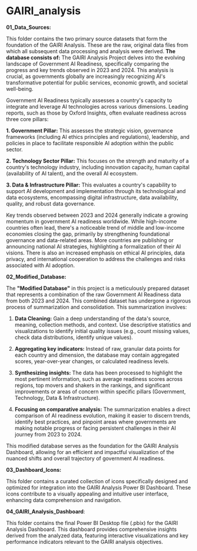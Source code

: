 # GAIRI_analysis
**01_Data_Sources:**

This folder contains the two primary source datasets that form the foundation of the GAIRI Analysis. These are the raw, original data files from which all subsequent data processing and analysis were derived. **The database consists of:**
The GAIRI Analysis Project delves into the evolving landscape of Government AI Readiness, specifically comparing the progress and key trends observed in 2023 and 2024. This analysis is crucial, as governments globally are increasingly recognizing AI's transformative potential for public services, economic growth, and societal well-being.

Government AI Readiness typically assesses a country's capacity to integrate and leverage AI technologies across various dimensions. Leading reports, such as those by Oxford Insights, often evaluate readiness across three core pillars:

**1. Government Pillar:** This assesses the strategic vision, governance frameworks (including AI ethics principles and regulations), leadership, and policies in place to facilitate responsible AI adoption within the public sector.

**2. Technology Sector Pillar:** This focuses on the strength and maturity of a country's technology industry, including innovation capacity, human capital (availability of AI talent), and the overall AI ecosystem.
   
**3. Data & Infrastructure Pillar:** This evaluates a country's capability to support AI development and implementation through its technological and data ecosystems, encompassing digital infrastructure, data availability, quality, and robust data governance.

Key trends observed between 2023 and 2024 generally indicate a growing momentum in government AI readiness worldwide. While high-income countries often lead, there's a noticeable trend of middle and low-income economies closing the gap, primarily by strengthening foundational governance and data-related areas. More countries are publishing or announcing national AI strategies, highlighting a formalization of their AI visions. There is also an increased emphasis on ethical AI principles, data privacy, and international cooperation to address the challenges and risks associated with AI adoption.

**02_Modified_Database:**

The **"Modified Database"** in this project is a meticulously prepared dataset that represents a combination of the raw Government AI Readiness data from both 2023 and 2024. This combined dataset has undergone a rigorous process of summarization and consolidation. This summarization involves:

1. **Data Cleaning:** Gain a deep understanding of the data's source, meaning, collection methods, and context. Use descriptive statistics and visualizations to identify initial quality issues (e.g., count missing values, check data distributions, identify unique values).

2. **Aggregating key indicators:** Instead of raw, granular data points for each country and dimension, the database may contain aggregated scores, year-over-year changes, or calculated readiness levels.
   
3. **Synthesizing insights:** The data has been processed to highlight the most pertinent information, such as average readiness scores across regions, top movers and shakers in the rankings, and significant improvements or areas of concern within specific pillars (Government, Technology, Data & Infrastructure).
   
4. **Focusing on comparative analysis:** The summarization enables a direct comparison of AI readiness evolution, making it easier to discern trends, identify best practices, and pinpoint areas where governments are making notable progress or facing persistent challenges in their AI journey from 2023 to 2024.
   
This modified database serves as the foundation for the GAIRI Analysis Dashboard, allowing for an efficient and impactful visualization of the nuanced shifts and overall trajectory of government AI readiness.

**03_Dashboard_Icons:**

This folder contains a curated collection of icons specifically designed and optimized for integration into the GAIRI Analysis Power BI Dashboard. These icons contribute to a visually appealing and intuitive user interface, enhancing data comprehension and navigation.

**04_GAIRI_Analysis_Dashboard**:

This folder contains the final Power BI Desktop file (.pbix) for the GAIRI Analysis Dashboard. This dashboard provides comprehensive insights derived from the analyzed data, featuring interactive visualizations and key performance indicators relevant to the GAIRI analysis objectives.

